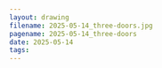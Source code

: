 ```yaml
---
layout: drawing
filename: 2025-05-14_three-doors.jpg
pagename: 2025-05-14_three-doors
date: 2025-05-14
tags:
---
```

